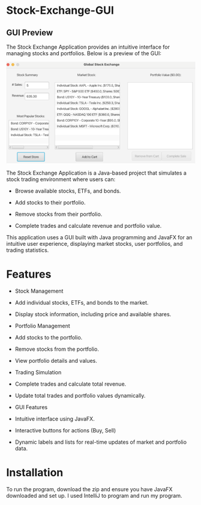 # Stock-Exchange-GUI



<h2>GUI Preview</h2>
<p>The Stock Exchange Application provides an intuitive interface for managing stocks and portfolios. Below is a preview of the GUI:</p>
<img src="https://github.com/MahadirSarwar/Stock-Exchange-GUI/blob/main/Global%20Stock%20Exchange%20GUI/images/GUIPreview.png?raw=true" alt="Stock Exchange GUI" width="600">

The Stock Exchange Application is a Java-based project that simulates a stock trading environment where users can:

- Browse available stocks, ETFs, and bonds.

- Add stocks to their portfolio.

- Remove stocks from their portfolio.

- Complete trades and calculate revenue and portfolio value.

This application uses a GUI built with Java programming and JavaFX for an intuitive user experience, displaying market stocks, user portfolios, and trading statistics.

# Features

- Stock Management

- Add individual stocks, ETFs, and bonds to the market.

- Display stock information, including price and available shares.

- Portfolio Management

- Add stocks to the portfolio.

- Remove stocks from the portfolio.

- View portfolio details and values.

- Trading Simulation

- Complete trades and calculate total revenue.

- Update total trades and portfolio values dynamically.

- GUI Features

- Intuitive interface using JavaFX.

- Interactive buttons for actions (Buy, Sell)

- Dynamic labels and lists for real-time updates of market and portfolio data.

# Installation

To run the program, download the zip and ensure you have JavaFX downloaded and set up. I used IntelliJ to program and run my program. 
